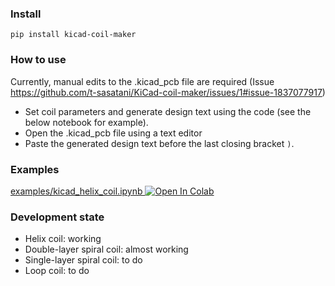 ### Install
```
pip install kicad-coil-maker
```

### How to use
Currently, manual edits to the .kicad_pcb file are required (Issue https://github.com/t-sasatani/KiCad-coil-maker/issues/1#issue-1837077917)
- Set coil parameters and generate design text using the code (see the below notebook for example).
- Open the .kicad_pcb file using a text editor
- Paste the generated design text before the last closing bracket `)`.

### Examples
[examples/kicad_helix_coil.ipynb
](https://github.com/t-sasatani/KiCad-coil-maker/blob/master/examples/kicad_helix_coil.ipynb)
<a href="https://colab.research.google.com/github/t-sasatani/KiCad-coil-maker/blob/master/examples/kicad_helix_coil.ipynb" target="_parent"><img src="https://colab.research.google.com/assets/colab-badge.svg" alt="Open In Colab"/></a>

### Development state
- Helix coil: working
- Double-layer spiral coil: almost working
- Single-layer spiral coil: to do
- Loop coil: to do
